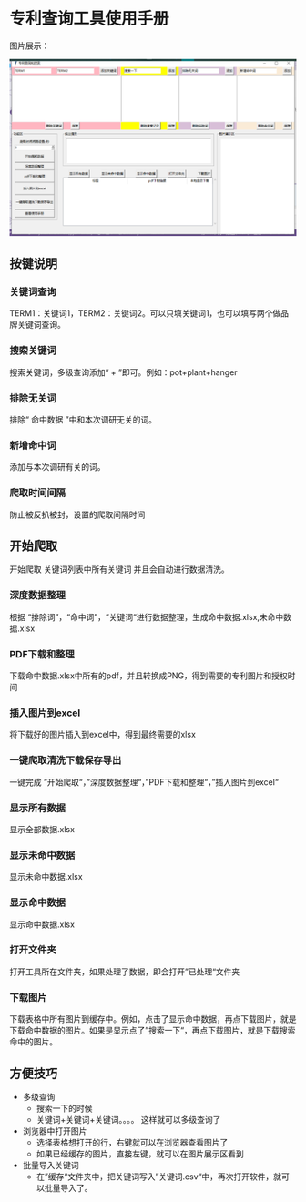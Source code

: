 # 专利查询工具使用手册



图片展示：

![image-20201029101739566](./1.png)



## 按键说明

### 关键词查询

TERM1：关键词1，TERM2：关键词2。可以只填关键词1，也可以填写两个做品牌关键词查询。

### 搜索关键词

搜索关键词，多级查询添加“ + ”即可。例如：pot+plant+hanger

### 排除无关词

排除“ 命中数据 ”中和本次调研无关的词。

### 新增命中词

添加与本次调研有关的词。

### 爬取时间间隔

防止被反扒被封，设置的爬取间隔时间

## 开始爬取

开始爬取 关键词列表中所有关键词 并且会自动进行数据清洗。

### 深度数据整理

根据 “排除词”，“命中词”，“关键词“进行数据整理，生成命中数据.xlsx,未命中数据.xlsx

### PDF下载和整理

下载命中数据.xlsx中所有的pdf，并且转换成PNG，得到需要的专利图片和授权时间

### 插入图片到excel

将下载好的图片插入到excel中，得到最终需要的xlsx

### 一键爬取清洗下载保存导出

一键完成 ”开始爬取“，”深度数据整理“，”PDF下载和整理“，”插入图片到excel“

### 显示所有数据

显示全部数据.xlsx

### 显示未命中数据

显示未命中数据.xlsx

### 显示命中数据

显示命中数据.xlsx

### 打开文件夹

打开工具所在文件夹，如果处理了数据，即会打开”已处理“文件夹

### 下载图片

下载表格中所有图片到缓存中。例如，点击了显示命中数据，再点下载图片，就是下载命中数据的图片。如果是显示点了”搜索一下“，再点下载图片，就是下载搜索命中的图片。



## 方便技巧

+ 多级查询 	
  + 搜索一下的时候
  + 关键词+关键词+关键词。。。。 这样就可以多级查询了
+ 浏览器中打开图片
  + 选择表格想打开的行，右键就可以在浏览器查看图片了
  + 如果已经缓存的图片，直接左键，就可以在图片展示区看到
+ 批量导入关键词
  + 在”缓存“文件夹中，把关键词写入”关键词.csv“中，再次打开软件，就可以批量导入了。